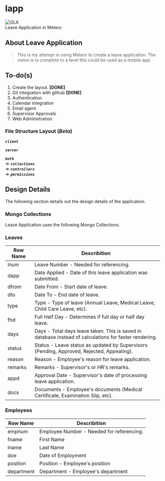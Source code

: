 # lapp
![GLA][logo]  
Leave Application in Meteor.

[logo]: https://github.com/velu76/lapp/tree/master/public/imgs/logo.png


## About Leave Application
>This is my attempt in using Meteor to create a leave application.
>The vision is to complete to a level this could be used as a mobile app.


## To-do(s)
1. Create the layout. **[DONE]**
2. Git integration with github **[DONE]**
3. Authentication
4. Calendar integration
5. Email agent
6. Supervisor Approvals
7. Web Administration



### File Structure Layout (_Beta_)
**_`client`_**

**_`server`_**

**_`both`_**  
  =>  **_`collections`_**  
  =>  **_`controllers`_**  
  =>  **_`permissions`_**  


## Design Details

The following section details out the design details of the application.

### Mongo Collections

Leave Application uses the following Mongo Collections.  

### Leaves 

| **Row  Name** | **Describition**                                                                                       |
|---------------|--------------------------------------------------------------------------------------------------------|
| lnum          | Leave Number - Needed  for referencing.                                                                |
| dapp          | Date Applied - Date of this leave application was submitted.                                           |
| dfrom         | Date From - Start date of leave.                                                                       |
| dto           | Date To - End date of leave.                                                                           |
| type          | Type - Type of leave (Annual Leave, Medical Leave, Child Care Leave, etc).                             |
| fhd           | Full Half Day - Determines if full day or half day leave.                                              |
| days          | Days - Total days leave taken. This is saved in database instead of calculations for faster rendering. |
| status        | Status - Leave status as updated by Supervisors (Pending, Approved, Rejected, Appealing).              |
| reason        | Reason - Employee's reason for leave application.                                                      |
| remarks       | Remarks - Supervisor's  or HR's remarks.                                                               |
| appd          | Approval Date - Supervisor's date of processing leave application.                                     |
| docs          | Documents - Employee's documents (Medical Certificate, Examination Slip, etc).                         |  
  
  
  
### Employees

| **Row  Name** | **Describition**                           |
|---------------|--------------------------------------------|
| empnum        | Employee Number - Needed  for referencing. |
| fname         | First Name                                 |
| lname         | Last Name                                  |
| doe           | Date of Employment                         |
| position      | Position - Employee's position             |
| department    | Department - Employee's department         |

